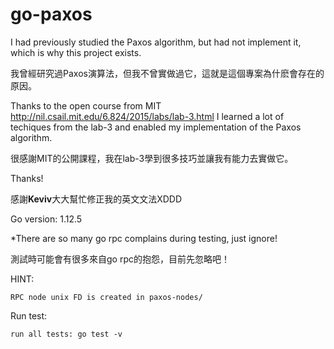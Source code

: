 # go-paxos

I had previously studied the Paxos algorithm, but had not implement it, which is why this project exists.

我曾經研究過Paxos演算法，但我不曾實做過它，這就是這個專案為什麽會存在的原因。

Thanks to the open course from MIT http://nil.csail.mit.edu/6.824/2015/labs/lab-3.html I learned a lot of techiques from the lab-3 and enabled my implementation of the Paxos algorithm.

很感謝MIT的公開課程，我在lab-3學到很多技巧並讓我有能力去實做它。

Thanks!

感謝**Keviv**大大幫忙修正我的英文文法XDDD

Go version: 1.12.5

*There are so many go rpc complains during testing, just ignore!

測試時可能會有很多來自go rpc的抱怨，目前先忽略吧！

HINT:

    RPC node unix FD is created in paxos-nodes/

Run test:

    run all tests: go test -v